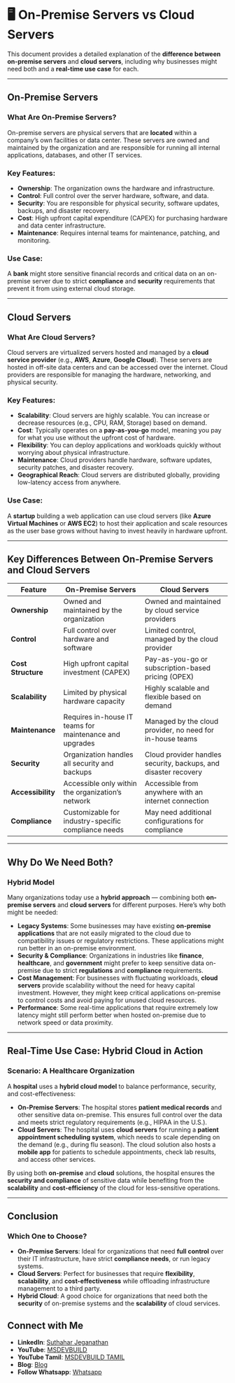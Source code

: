 
# 🖥️ On-Premise Servers vs Cloud Servers

This document provides a detailed explanation of the **difference between on-premise servers** and **cloud servers**, including why businesses might need both and a **real-time use case** for each.

---

## **On-Premise Servers**

### **What Are On-Premise Servers?**
On-premise servers are physical servers that are **located** within a company’s own facilities or data center. These servers are owned and maintained by the organization and are responsible for running all internal applications, databases, and other IT services.

### **Key Features:**
- **Ownership**: The organization owns the hardware and infrastructure.
- **Control**: Full control over the server hardware, software, and data.
- **Security**: You are responsible for physical security, software updates, backups, and disaster recovery.
- **Cost**: High upfront capital expenditure (CAPEX) for purchasing hardware and data center infrastructure.
- **Maintenance**: Requires internal teams for maintenance, patching, and monitoring.

### **Use Case**:  
A **bank** might store sensitive financial records and critical data on an on-premise server due to strict **compliance** and **security** requirements that prevent it from using external cloud storage.

---

## **Cloud Servers**

### **What Are Cloud Servers?**
Cloud servers are virtualized servers hosted and managed by a **cloud service provider** (e.g., **AWS**, **Azure**, **Google Cloud**). These servers are hosted in off-site data centers and can be accessed over the internet. Cloud providers are responsible for managing the hardware, networking, and physical security.

### **Key Features:**
- **Scalability**: Cloud servers are highly scalable. You can increase or decrease resources (e.g., CPU, RAM, Storage) based on demand.
- **Cost**: Typically operates on a **pay-as-you-go** model, meaning you pay for what you use without the upfront cost of hardware.
- **Flexibility**: You can deploy applications and workloads quickly without worrying about physical infrastructure.
- **Maintenance**: Cloud providers handle hardware, software updates, security patches, and disaster recovery.
- **Geographical Reach**: Cloud servers are distributed globally, providing low-latency access from anywhere.

### **Use Case**:  
A **startup** building a web application can use cloud servers (like **Azure Virtual Machines** or **AWS EC2**) to host their application and scale resources as the user base grows without having to invest heavily in hardware upfront.

---

## **Key Differences Between On-Premise Servers and Cloud Servers**

| **Feature**            | **On-Premise Servers**                                  | **Cloud Servers**                                      |
|------------------------|---------------------------------------------------------|-------------------------------------------------------|
| **Ownership**           | Owned and maintained by the organization               | Owned and maintained by cloud service providers      |
| **Control**             | Full control over hardware and software                 | Limited control, managed by the cloud provider       |
| **Cost Structure**      | High upfront capital investment (CAPEX)                 | Pay-as-you-go or subscription-based pricing (OPEX)    |
| **Scalability**         | Limited by physical hardware capacity                   | Highly scalable and flexible based on demand          |
| **Maintenance**         | Requires in-house IT teams for maintenance and upgrades | Managed by the cloud provider, no need for in-house teams |
| **Security**            | Organization handles all security and backups           | Cloud provider handles security, backups, and disaster recovery |
| **Accessibility**       | Accessible only within the organization’s network       | Accessible from anywhere with an internet connection |
| **Compliance**          | Customizable for industry-specific compliance needs     | May need additional configurations for compliance     |

---

## **Why Do We Need Both?**

### **Hybrid Model**
Many organizations today use a **hybrid approach** — combining both **on-premise servers** and **cloud servers** for different purposes. Here’s why both might be needed:

- **Legacy Systems**: Some businesses may have existing **on-premise applications** that are not easily migrated to the cloud due to compatibility issues or regulatory restrictions. These applications might run better in an on-premise environment.
- **Security & Compliance**: Organizations in industries like **finance**, **healthcare**, and **government** might prefer to keep sensitive data on-premise due to strict **regulations** and **compliance** requirements.
- **Cost Management**: For businesses with fluctuating workloads, **cloud servers** provide scalability without the need for heavy capital investment. However, they might keep critical applications on-premise to control costs and avoid paying for unused cloud resources.
- **Performance**: Some real-time applications that require extremely low latency might still perform better when hosted on-premise due to network speed or data proximity.

---

## **Real-Time Use Case: Hybrid Cloud in Action**

### **Scenario: A Healthcare Organization**
A **hospital** uses a **hybrid cloud model** to balance performance, security, and cost-effectiveness:

- **On-Premise Servers**: The hospital stores **patient medical records** and other sensitive data on-premise. This ensures full control over the data and meets strict regulatory requirements (e.g., HIPAA in the U.S.).
- **Cloud Servers**: The hospital uses **cloud servers** for running a **patient appointment scheduling system**, which needs to scale depending on the demand (e.g., during flu season). The cloud solution also hosts a **mobile app** for patients to schedule appointments, check lab results, and access other services.

By using both **on-premise** and **cloud** solutions, the hospital ensures the **security and compliance** of sensitive data while benefiting from the **scalability** and **cost-efficiency** of the cloud for less-sensitive operations.

---

## **Conclusion**

### **Which One to Choose?**
- **On-Premise Servers**: Ideal for organizations that need **full control** over their IT infrastructure, have strict **compliance needs**, or run legacy systems.
- **Cloud Servers**: Perfect for businesses that require **flexibility**, **scalability**, and **cost-effectiveness** while offloading infrastructure management to a third party.
- **Hybrid Cloud**: A good choice for organizations that need both the **security** of on-premise systems and the **scalability** of cloud services.

## Connect with Me
- **LinkedIn**: [Suthahar Jeganathan](https://www.linkedin.com/in/jssuthahar/)
- **YouTube**: [MSDEVBUILD](https://www.youtube.com/@MSDEVBUILD)
- **YouTube Tamil**: [MSDEVBUILD TAMIL](https://www.youtube.com/@MSDEVBUILDTamil)
- **Blog**: [Blog](https://www.msdevbuild.com/)
- **Follow Whatsapp**: [Whatsapp](https://www.whatsapp.com/channel/0029Va5j2rHEFeXcTlUhQB0J)


